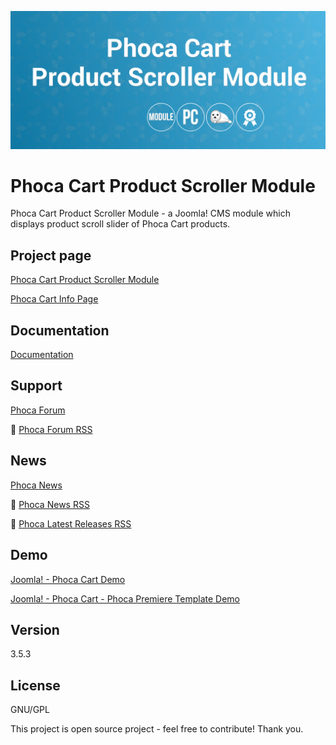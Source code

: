 



![Phoca Cart Product Scroller Module](https://github.com/PhocaCz/PhocaCartProductScrollerModule/blob/master/mod_phocacart_product_scroller.png)

# Phoca Cart Product Scroller Module



Phoca Cart Product Scroller Module - a Joomla! CMS module which displays product scroll slider of Phoca Cart products.



## Project page

[Phoca Cart Product Scroller Module](https://www.phoca.cz/phoca-cart-product-scroller-module)

[Phoca Cart Info Page](https://www.phoca.cz/project/phocacart-joomla-ecommerce)



## Documentation

[Documentation](https://www.phoca.cz/documentation/category/133-phoca-cart-product-scroller-module)





## Support

[Phoca Forum](https://www.phoca.cz/forum)

:bell: [Phoca Forum RSS](https://www.phoca.cz/forum/app.php/feed)



## News

[Phoca News](https://www.phoca.cz/news)

:bell: [Phoca News RSS](https://www.phoca.cz/news?format=feed&type=rss)

:bell: [Phoca Latest Releases RSS](https://www.phoca.cz/download/feed/111?format=feed&type=rss)



## Demo

[Joomla! - Phoca Cart Demo](https://www.phoca.cz/phocacartdemo/)

[Joomla! - Phoca Cart - Phoca Premiere Template Demo](https://www.phoca.cz/phocacartdemo/premiere/)



## Version

3.5.3



## License

GNU/GPL



This project is open source project - feel free to contribute! Thank you.
